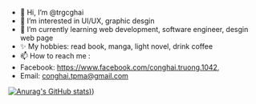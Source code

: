 - 👋 Hi, I’m @trgcghai
- 👀 I’m interested in UI/UX, graphic desgin
- 🌱 I’m currently learning web development, software engineer, desgin web page
- ✨ My hobbies: read book, manga, light novel, drink coffee
- 📫 How to reach me : 
- Facebook: https://www.facebook.com/conghai.truong.1042, 
- Email: conghai.tpma@gmail.com
<!---
trgcghai/trgcghai is a ✨ special ✨ repository because its `README.md` (this file) appears on your GitHub profile.
You can click the Preview link to take a look at your changes.
--->
[![Anurag's GitHub stats](https://github-readme-stats.vercel.app/api?username=trgcghai&show_icons=true&theme=github_dark_dimmed ))](https://github.com/trgcghai))

